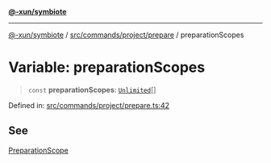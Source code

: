 [**@-xun/symbiote**](../../../../../README.md)

***

[@-xun/symbiote](../../../../../README.md) / [src/commands/project/prepare](../README.md) / preparationScopes

# Variable: preparationScopes

> `const` **preparationScopes**: [`Unlimited`](../../../../configure/enumerations/UnlimitedGlobalScope.md#unlimited)[]

Defined in: [src/commands/project/prepare.ts:42](https://github.com/Xunnamius/symbiote/blob/15d3444639e5919af49429f7c60a387a77f22b82/src/commands/project/prepare.ts#L42)

## See

[PreparationScope](../../../../configure/enumerations/UnlimitedGlobalScope.md)
